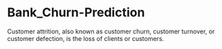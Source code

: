# Bank_Churn-Prediction
Customer attrition, also known as customer churn, customer turnover, or customer defection, is the loss of clients or customers.
